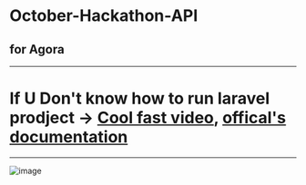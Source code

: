 # October-Hackathon-API
<h2>for Agora</h2>

<hr>

<h1>If U Don't know how to run laravel prodject -> <a href='https://youtu.be/9yLLH1gClTA' target="_blank"
 >Cool fast video</a>, <a href='https://laravel.com/docs/9.x/installation' target="_blank"
 >offical's documentation</a> </h1>
 
<hr>

![image](https://user-images.githubusercontent.com/82625479/196242086-1b979f7f-328d-45f0-9b97-5703250ef00f.png)


